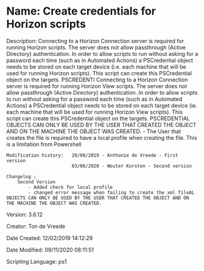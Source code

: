 ﻿# Name: Create credentials for Horizon scripts

Description: Connecting to a Horizon Connection server is required for running Horizon scripts. The server does not allow passthrough (Active Directory) authentication. In order to allow scripts to run without asking for a password each time (such as in Automated Actions) a PSCredential object needs to be stored on each target device (i.e. each machine that will be used for running Horizon scripts). This script can create this PSCredential object on the targets.
PSCREDENTI    Connecting to a Horizon Connection server is required for running Horizon View scripts. The server does not allow passthrough (Active Directory) authentication. In order to allow scripts to run without asking for a password each time (such as in Automated Actions) a PSCredential
    object needs to be stored on each target device (ie. each machine that will be used for running Horizon View scripts). This script can create this PSCredential object on the targets.
    PSCREDENTIAL OBJECTS CAN ONLY BE USED BY THE USER THAT CREATED THE OBJECT AND ON THE MACHINE THE OBJECT WAS CREATED.
    - The User that creates the file is required to have a local profile when creating the file. This is a limitation from Powershell
    
    Modification history:   20/08/2019 - Anthonie de Vreede - First version
                            03/06/2020 - Wouter Kursten - Second version

    Changelog ;
        Second Version
            - Added check for local profile
            - changed error message when failing to create the xml fileAL OBJECTS CAN ONLY BE USED BY THE USER THAT CREATED THE OBJECT AND ON THE MACHINE THE OBJECT WAS CREATED.

Version: 3.6.12

Creator: Ton de Vreede

Date Created: 12/02/2019 14:12:29

Date Modified: 09/11/2020 08:11:51

Scripting Language: ps1

